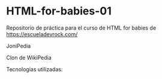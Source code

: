 # HTML-for-babies-01
Repositorio de práctica para el curso de HTML for babies de https://escueladevrock.com/

JoniPedia

Clon de WikiPedia

Tecnologias utilizadas:



